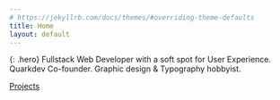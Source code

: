 ```yaml
---
# https://jekyllrb.com/docs/themes/#overriding-theme-defaults
title: Home
layout: default
---
```


{: .hero}
Fullstack Web Developer with a soft spot for User Experience. Quarkdev Co-founder. Graphic design & Typography hobbyist.

[Projects](./projects)
